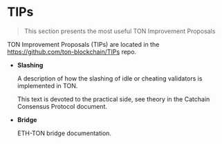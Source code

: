# TIPs

> This section presents the most useful TON Improvement Proposals

TON Improvement Proposals (TIPs) are located in the https://github.com/ton-blockchain/TIPs repo.

* **Slashing**
  
  A description of how the slashing of idle or cheating validators is implemented in TON.
  
  This text is devoted to the practical side, see theory in the Catchain Consensus Protocol document.
  
* **Bridge**

  ETH-TON bridge documentation.